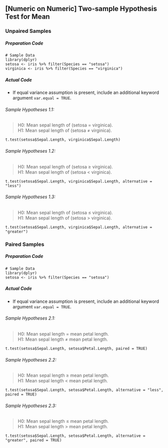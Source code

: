 ## \[Numeric on Numeric\] Two-sample Hypothesis Test for Mean
### Unpaired Samples
##### Preparation Code
```
# Sample Data
library(dplyr)
setosa <- iris %>% filter(Species == "setosa")
virginica <- iris %>% filter(Species == "virginica")
```
##### Actual Code
- If equal variance assumption is present, include an additional keyword argument `var.equal = TRUE`.
###### Sample Hypotheses 1.1:
>H0: Mean sepal length of (setosa = virginica).</br>
>H1: Mean sepal length of (setosa ≠ virginica).
```
t.test(setosa$Sepal.Length, virginica$Sepal.Length)
```
###### Sample Hypotheses 1.2:
>H0: Mean sepal length of (setosa ≥ virginica).</br>
>H1: Mean sepal length of (setosa < virginica).
```
t.test(setosa$Sepal.Length, virginica$Sepal.Length, alternative = "less")
```
###### Sample Hypotheses 1.3:
>H0: Mean sepal length of (setosa ≤ virginica).</br>
>H1: Mean sepal length of (setosa > virginica).
```
t.test(setosa$Sepal.Length, virginica$Sepal.Length, alternative = "greater")
```
### Paired Samples
##### Preparation Code
```
# Sample Data
library(dplyr)
setosa <- iris %>% filter(Species == "setosa")
```
##### Actual Code
- If equal variance assumption is present, include an additional keyword argument `var.equal = TRUE`.
###### Sample Hypotheses 2.1:
>H0: Mean sepal length = mean petal length.</br>
>H1: Mean sepal length ≠ mean petal length.
```
t.test(setosa$Sepal.Length, setosa$Petal.Length, paired = TRUE)
```
###### Sample Hypotheses 2.2:
>H0: Mean sepal length ≥ mean petal length.</br>
>H1: Mean sepal length < mean petal length.
```
t.test(setosa$Sepal.Length, setosa$Petal.Length, alternative = "less", paired = TRUE)
```
###### Sample Hypotheses 2.3:
>H0: Mean sepal length ≤ mean petal length.</br>
>H1: Mean sepal length > mean petal length.
```
t.test(setosa$Sepal.Length, setosa$Petal.Length, alternative = "greater", paired = TRUE)
```
